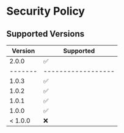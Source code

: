 # Security Policy

## Supported Versions

| Version | Supported          |
| ------- | ------------------ |
| 2.0.0   | :white_check_mark: |
| ------- | ------------------ |
| 1.0.3   | :white_check_mark: |
| 1.0.2   | :white_check_mark: |
| 1.0.1   | :white_check_mark: |
| 1.0.0   | :white_check_mark: |
| < 1.0.0 | :x:                |

